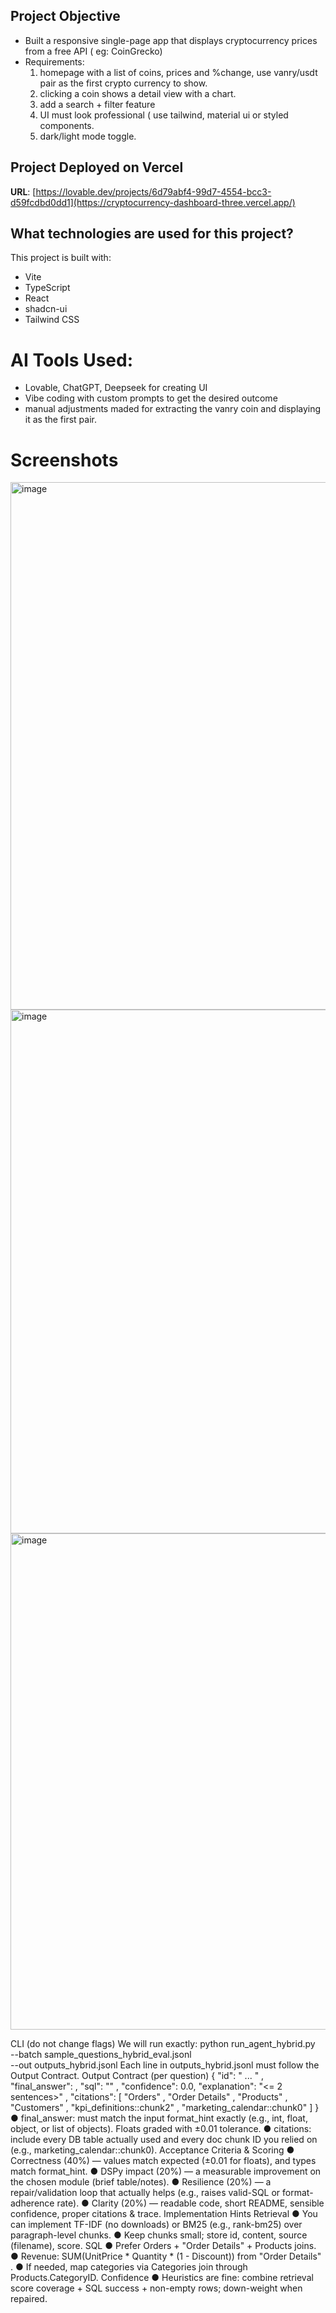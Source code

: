 ## Project Objective

- Built a responsive single-page app that displays cryptocurrency prices from a free API ( eg: CoinGrecko)
- Requirements:
  1. homepage with a list of coins, prices and %change, use vanry/usdt pair as the first crypto currency to show.
  2. clicking a coin shows a detail view with a chart.
  3. add a search + filter feature
  4. UI must look professional ( use tailwind, material ui or styled components.
  5. dark/light mode toggle.


## Project Deployed on Vercel

**URL**: [https://lovable.dev/projects/6d79abf4-99d7-4554-bcc3-d59fcdbd0dd1](https://cryptocurrency-dashboard-three.vercel.app/)

## What technologies are used for this project?

This project is built with:

- Vite
- TypeScript
- React
- shadcn-ui
- Tailwind CSS


# AI Tools Used: 
- Lovable, ChatGPT, Deepseek for creating UI
- Vibe coding with custom prompts to get the desired outcome
- manual adjustments maded for extracting the vanry coin and displaying it as the first pair.


# Screenshots

<img width="1357" height="844" alt="image" src="https://github.com/user-attachments/assets/c9958f57-7dbb-41a1-8546-42e40edaaaa7" />
<img width="1370" height="838" alt="image" src="https://github.com/user-attachments/assets/f2c8448c-5e64-4bb1-9716-d29df1816d10" />
<img width="1366" height="794" alt="image" src="https://github.com/user-attachments/assets/56b8fc21-4013-459a-b333-367fe3b04c9f" />



CLI (do not change flags)
We will run exactly:
python run_agent_hybrid.py \
--batch sample_questions_hybrid_eval.jsonl \
--out outputs_hybrid.jsonl
Each line in outputs_hybrid.jsonl must follow the Output Contract.
Output Contract (per question)
{
"id": "
...
"
,
"final_answer": <matches format_hint>,
"sql": "<last executed SQL or empty if RAG-only>"
,
"confidence": 0.0,
"explanation": "<= 2 sentences>"
,
"citations": [
"Orders"
,
"Order Details"
,
"Products"
,
"Customers"
,
"kpi_definitions::chunk2"
,
"marketing_calendar::chunk0"
]
}
●
final_answer: must match the input format_hint exactly (e.g., int, float, object,
or list of objects). Floats graded with ±0.01 tolerance.
●
citations: include every DB table actually used and every doc chunk ID you relied on
(e.g., marketing_calendar::chunk0).
Acceptance Criteria & Scoring
●
Correctness (40%) — values match expected (±0.01 for floats), and types match
format_hint.
●
DSPy impact (20%) — a measurable improvement on the chosen module (brief
table/notes).
●
Resilience (20%) — a repair/validation loop that actually helps (e.g., raises valid-SQL or
format-adherence rate).
●
Clarity (20%) — readable code, short README, sensible confidence, proper citations &
trace.
Implementation Hints
Retrieval
●
You can implement TF-IDF (no downloads) or BM25 (e.g., rank-bm25) over
paragraph-level chunks.
●
Keep chunks small; store id, content, source (filename), score.
SQL
●
Prefer Orders + "Order Details" + Products joins.
●
Revenue: SUM(UnitPrice * Quantity * (1 - Discount)) from "Order
Details"
.
●
If needed, map categories via Categories join through Products.CategoryID.
Confidence
●
Heuristics are fine: combine retrieval score coverage + SQL success + non-empty rows;
down-weight when repaired.
